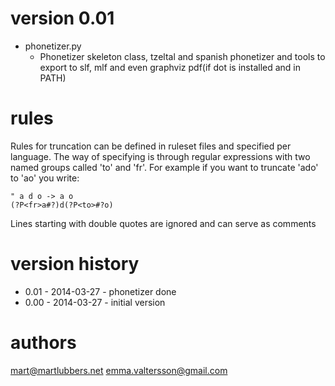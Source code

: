 version 0.01
============
- phonetizer.py
	- Phonetizer skeleton class, tzeltal and spanish phonetizer and tools to
	  export to slf, mlf and even graphviz pdf(if dot is installed and in PATH)

rules
=====
Rules for truncation can be defined in ruleset files and specified per
language. The way of specifying is through regular expressions with two named
groups called 'to' and 'fr'.
For example if you want to truncate 'ado' to 'ao' you write:
```
" a d o -> a o
(?P<fr>a#?)d(?P<to>#?o)
```
Lines starting with double quotes are ignored and can serve as comments

version history
===============
* 0.01 - 2014-03-27 - phonetizer done
* 0.00 - 2014-03-27 - initial version

authors
=======
mart@martlubbers.net
emma.valtersson@gmail.com

